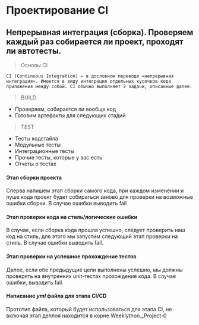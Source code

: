 # Проектирование CI

## Непрерывная интеграция (сборка). Проверяем каждый раз собирается ли проект, проходят ли автотесты.

>Основы CI

`CI (Continuous Integration) — в дословном переводе «непрерывная интеграция».
Имеется в виду интеграция отдельных кусочков кода приложения между собой.
CI обычно выполняет 2 задачи, описанные далее.`

>BUILD

 - Проверяем, собирается ли вообще код
 - Готовим артефакты для следующих стадий


>TEST
 - Тесты кодстайла
 - Модульные тесты
 - Интеграционные тесты
 - Прочие тесты, которые у вас есть
 - Отчеты о тестах

#### Этап сборки проекта

Сперва напишем этап сборки самого кода, при каждом изменении и пуше кода проект будет собираться заново для проверки на возможные ошибки сборки. В случае ошибки выводить fail

#### Этап проверки кода на стиль/логические ошибки

В случае, если сборка кода прошла успешно, следует проверить наш код на стиль, для этого мы запустим следующий этап проверки на стиль. В случае ошибки выводить fail.

#### Этап проверки на успешное прохождение тестов

Далее, если обе предыдущие цели выполнены успешно, мы должны проверять на внутренних unit-тестах прохождение кода. В случае ошибки, выводить fail.

#### Написание *yml* файла для этапа CI/CD

Прототип файла, который будет использоваться для этапа CI, не включая этап деплоя находится в корне Weeklython._Project-0